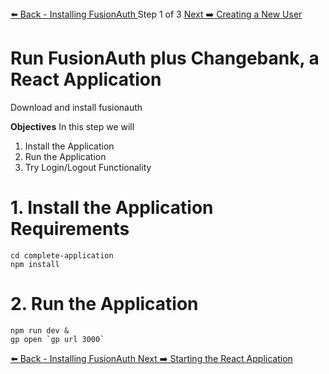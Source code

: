 <!-- NAVIGATION -->
<div id="navigation-top" class="navigation-top">
 <a href='command:katapod.loadPage?[{"step":"step1"}]'
   class="btn btn-dark navigation-bottom-left">⬅️ Back - Installing FusionAuth
 </a>
<span class="step-count"> Step 1 of 3</span>
 <a href='command:katapod.loadPage?[{"step":"step3"}]' 
    class="btn btn-dark navigation-top-right">Next ➡️ Creating a New User
  </a>
</div>

<!-- CONTENT -->

# Run FusionAuth plus Changebank, a React Application<br></span>

<div class="step-title">Download and install fusionauth</div>

**Objectives**
In this step we will

1. Install the Application
2. Run the Application
3. Try Login/Logout Functionality

# 1. Install the Application Requirements

```
cd complete-application
npm install
```

# 2. Run the Application

```
npm run dev &
gp open `gp url 3000`
```


<!-- NAVIGATION -->
<div id="navigation-bottom" class="navigation-bottom">
 <a href='command:katapod.loadPage?[{"step":"intro"}]'
   class="btn btn-dark navigation-bottom-left">⬅️ Back - Installing FusionAuth
 </a>
 <a href='command:katapod.loadPage?[{"step":"step3"}]'
    class="btn btn-dark navigation-bottom-right">Next ➡️ Starting the React Application
  </a>
</div>
